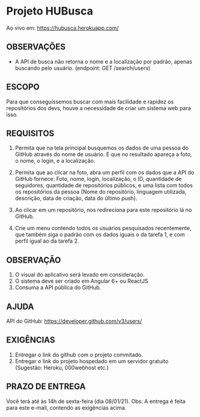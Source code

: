 # Projeto HUBusca

Ao vivo em: https://hubusca.herokuapp.com/

## OBSERVAÇÕES

- A API de busca não retorna o nome e a localização por padrão, apenas buscando pelo usuário. (endpoint: GET /search/users)

## ESCOPO

Para que conseguíssemos buscar com mais facilidade e rapidez os repositórios dos devs, houve a necessidade de criar um sistema web para isso.

## REQUISITOS

1. Permita que na tela principal busquemos os dados de uma pessoa do GitHub através do nome de usuário. E que no resultado apareça a foto, o nome, o login, e a localização.

2. Permita que ao clicar na foto, abra um perfil com os dados que a API do GitHub fornece: Foto, nome, login, localização, o ID, quantidade de seguidores, quantidade de repositórios públicos, e uma lista com todos os repositórios da pessoa (Nome do repositório, linguagem utilizada, descrição, data de criação, data do último push).

3. Ao clicar em um repositório, nos redireciona para este repositório lá no GitHub.

4. Crie um menu contendo todos os usuários pesquisados recentemente, que também siga o padrão com os dados iguais o da tarefa 1, e com perfil igual ao da tarefa 2.

## OBSERVAÇÃO

1. O visual do aplicativo será levado em consideração.
2. O sistema deve ser criado em Angular 6+ ou ReactJS
3. Consuma a API pública do GitHub.

## AJUDA

API do GitHub: https://developer.github.com/v3/users/

## EXIGÊNCIAS

1. Entregar o link do github com o projeto commitado.
2. Entregar o link do projeto hospedado em um servidor gratuito (Sugestão: Heroku, 000webhost etc.)

## PRAZO DE ENTREGA

Você terá até às 14h de sexta-feira (dia 08/01/21).
Obs: A entrega é feita para este e-mail, contendo as exigências acima.
